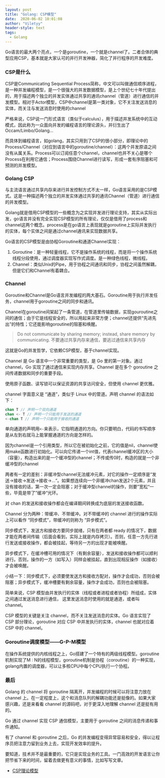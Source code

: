 ```yaml
---
layout: post
title: "Golang: CSP模型"
date:  2020-06-02 10:01:08
author: "Viletyy"
header-style: text
tags:
  - Golang
---
```

Go语言的最大两个亮点，一个是goroutine，一个就是channel了。二者合体的典型应用CSP，基本就是大家认可的并行开发神器，简化了并行程序的开发难度。

### CSP是什么
CSP是Communicating Sequential Process简称，中文可以叫做通信顺序进程，是一种并发编程模型，是一个很强大的并发数据模型，是上个世纪七十年代提出的，用于描述两个独立的并发实体通过共享的通讯channel（管道）进行通信的并发模型。相对于Actor模型，CSP中channel是第一类对象，它不关注发送消息的实体，而关注与发送消息时使用的channel

严格来说，CSP说一门形式语言（类似于calculus），用于描述并发系统中的互动模式，因此称为一众面向并发的编程语言的理论源头，并衍生出了Occam/Limbo/Golang...

而具体到编程语言，如golang，其实只用到了CSP的很小部分，即理论中的Process/Channel（对应到语言中的goroutine/channel）：这两个并发原语之间没有从属关系。Process可以订阅任意个channel，channel也并不关心是哪个Process在利用它通信；Process围绕Channel进行读写，形成一套有序阻塞和可预测的并发模型。

### Golang CSP
与主流语言通过共享内存来进行并发控制方式不太一样，Go语言采用的是CSP模式。这是一种描述两个独立的并发实体通过共享的通讯Channel（管道）进行通信的并发模型。

Golang就是借用CSP模型的一些概念为之实现并发进行理论支持，其实从实际出发，go语言并没有完全实现CSP模型的所有理论，仅仅是借用了process和channel这两个概念。process是在go语言上表现就是goroutine上实际并发执行的实体，每个实体之间是通过channel通讯来实现数据共享。

Go语言的CSP模型是由协程Goroutine和通道Channel实现：

1. Goroutine：是一种轻量线程，它不是操作系统的线程，而是将一个操作系统线程分段使用，通过调度器实现写作式调度。是一种绿色线程，微线程。
2. Channel：类似Unix的Pipe，用于协程之间通讯和同步，协程之间虽然解耦，但是它们和Channel有着耦合。

### Channel
Goroutine和Channel是Go语言并发编程的两大基石。Goroutine用于执行并发任务，channel用于goroutine之间的同步和通讯。

Channel在goroutine间架起了一条管道，在管道里传输数据，实现gouroutine之间的通信；由于它是线程安全的，所以用起来非常方便；channel还提供“先进先出”的特性；它还能影响goroutine的阻塞和唤醒。

> Do not communicate by sharing memory; instead, share memory by communicating.
> 不要通过共享内存来通信，要逃过通信来共享内存

这就是Go的并发哲学，它依赖CSP模型，基于channel实现。

Channel 是 Go 语言中一个非常重要的类型，是 Go 里的第一对象。通过 channel，Go 实现了通过通信来实现内存共享。Channel 是在多个 goroutine 之间传递数据和同步的重要手段。

使用原子函数、读写锁可以保证资源的共享访问安全，但使用 channel 更优雅。

channel 字面意义是 “通道”，类似于 Linux 中的管道。声明 channel 的语法如下：
```go
chan T // 声明一个双向通道
chan <- T // 声明一个只能用于发送的通道
<-chan T // 声明一个只能用于接收的通道
```

单向通道的声明用`<-`来表示，它指明通道的方向。你只要明白，代码的书写顺序是从左到右就马上能掌握通道的方向是怎样的。

因为channel是一个引用类型，所以它在被初始化之前，它的值是nil，channel使用make函数进行初始化。可以向它传递一个int值，代表channel缓冲区的大小（容量），构造出来的是一个缓冲型的channel；不传或传0时，构造的就是一个非缓冲型的channel

两者有一定的差别：非缓冲型channel无法缓冲元素，对它的操作一定顺序是“发送->接收->发送->接收->...“。如果想连续向一个非缓冲chan发送2个元素，并且没有接收的话，第一次一定会阻塞；对于缓冲型channel的操作，则要”宽松“一些，毕竟是带了”缓冲“光环。

对 chan 的发送和接收操作都会在编译期间转换成为底层的发送接收函数。

Channel 分为两种：带缓冲、不带缓冲。对不带缓冲的 channel 进行的操作实际上可以看作 “同步模式”，带缓冲的则称为 “异步模式”。

同步模式下，发送方和接收方要同步就绪，只有在两者都 ready 的情况下，数据才能在两者间传输（后面会看到，实际上就是内存拷贝）。否则，任意一方先行进行发送或接收操作，都会被挂起，等待另一方的出现才能被唤醒。

异步模式下，在缓冲槽可用的情况下（有剩余容量），发送和接收操作都可以顺利进行。否则，操作的一方（如写入）同样会被挂起，直到出现相反操作（如接收）才会被唤醒。

小结一下：同步模式下，必须要使发送方和接收方配对，操作才会成功，否则会被阻塞；异步模式下，缓冲槽要有剩余容量，操作才会成功，否则也会被阻塞。

简单来说，CSP 模型由并发执行的实体（线程或者进程或者协程）所组成，实体之间通过发送消息进行通信， 这里发送消息时使用的就是通道，或者叫 channel。

CSP 模型的关键是关注 channel，而不关注发送消息的实体。Go 语言实现了 CSP 部分理论，goroutine 对应 CSP 中并发执行的实体，channel 也就对应着 CSP 中的 channel。

### Goroutine调度模型——G-P-M模型
在操作系统提供的内核线程之上，Go搭建了一个特有的两级线程模型。goroutine机制实现了M : N的线程模型，goroutine机制是协程（coroutine）的一种实现，golang内置的调度器，可以让多核CPU中每个CPU执行一个协程。

### 最后
Golang 的 channel 将 goroutine 隔离开，并发编程的时候可以将注意力放在 channel 上。在一定程度上，这个和消息队列的解耦功能还是挺像的。如果大家感兴趣，还是来看看 channel 的源码吧，对于更深入地理解 channel 还是挺有用的。

Go 通过 channel 实现 CSP 通信模型，主要用于 goroutine 之间的消息传递和事件通知。

有了 channel 和 goroutine 之后，Go 的并发编程变得异常容易和安全，得以让程序员把注意力留到业务上去，实现开发效率的提升。

要知道，技术并不是最重要的，它只是实现业务的工具。一门高效的开发语言让你把节省下来的时间，留着去做更有意义的事情，比如写写文章。

* [CSP理论模型](http://www.usingcsp.com/cspbook.pdf)
